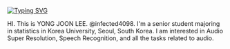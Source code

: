 <a href="https://git.io/typing-svg"><img src="https://readme-typing-svg.demolab.com?font=Fira+Code&pause=1000&color=F72F13&background=B0FF4400&width=435&lines=Welcome+to+Yong+Joon+Lee's+github!" alt="Typing SVG" /></a>




HI. This is YONG JOON LEE. @infected4098. 
I'm a senior student majoring in statistics in Korea University, Seoul, South Korea. I am interested in Audio Super Resolution, Speech Recognition, and all the tasks related to audio. 


